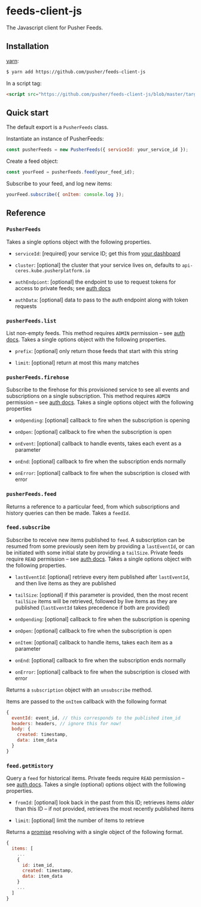 # feeds-client-js

The Javascript client for Pusher Feeds.

## Installation

[yarn](https://yarnpkg.com/):

```sh
$ yarn add https://github.com/pusher/feeds-client-js
```

In a script tag:

```html
<script src="https://github.com/pusher/feeds-client-js/blob/master/target/pusher-feeds-client.js"></script> [TODO does this actually work?]
```

## Quick start

The default export is a `PusherFeeds` class.

Instantiate an instance of PusherFeeds:

```js
const pusherFeeds = new PusherFeeds({ serviceId: your_service_id });
```

Create a feed object:

```js
const yourFeed = pusherFeeds.feed(your_feed_id);
```

Subscribe to your feed, and log new items:

```js
yourFeed.subscribe({ onItem: console.log });
```

## Reference

### `PusherFeeds`

Takes a single options object with the following properties.

- `serviceId`: [required] your service ID; get this from [your
  dashboard](https://dash.pusher.com)

- `cluster`: [optional] the cluster that your service lives on, defaults to
  `api-ceres.kube.pusherplatform.io`

- `authEndpiont`: [optional] the endpoint to use to request tokens for access
  to private feeds; see [auth docs](TODO)

- `authData`: [optional] data to pass to the auth endpoint along with token
  requests

### `pusherFeeds.list`

List non-empty feeds. This method requires `ADMIN` permission – see [auth
docs](TODO). Takes a single options object with the following properties.

- `prefix`: [optional] only return those feeds that start with this string

- `limit`: [optional] return at most this many matches

### `pusherFeeds.firehose`

Subscribe to the firehose for this provisioned service to see all events and
subscriptions on a single subscription. This method requires `ADMIN` permission
– see [auth docs](TODO). Takes a single options object with the following
properties

- `onOpending`: [optional] callback to fire when the subscription is opening

- `onOpen`: [optional] callback to fire when the subscription is open

- `onEvent`: [optional] callback to handle events, takes each event as a
  parameter

- `onEnd`: [optional] callback to fire when the subscription ends normally

- `onError`: [optional] callback to fire when the subscription is closed with
  error

### `pusherFeeds.feed`

Returns a reference to a particular feed, from which subscriptions and history
queries can then be made. Takes a `feedId`.

### `feed.subscribe`

Subscribe to receive new items published to `feed`. A subscription can be
resumed from some previously seen item by providing a `lastEventId`, or can be
initiated with some initial state by providing a `tailSize`. Private feeds require `READ` permission – see [auth docs](TODO). Takes a single
options object with the following properties.

- `lastEventId`: [optional] retrieve every item published after `lastEventId`,
  and then live items as they are published

- `tailSize`: [optional] if this parameter is provided, then the most recent
  `tailSize` items will be retrieved, followed by live items as they are
  published (`lastEventId` takes precedence if both are provided)

- `onOpending`: [optional] callback to fire when the subscription is opening

- `onOpen`: [optional] callback to fire when the subscription is open

- `onItem`: [optional] callback to handle items, takes each item as a parameter

- `onEnd`: [optional] callback to fire when the subscription ends normally

- `onError`: [optional] callback to fire when the subscription is closed with
  error

Returns a `subscription` object with an `unsubscribe` method.

Items are passed to the `onItem` callback with the following format

```js
{
  eventId: event_id, // this corresponds to the published item_id
  headers: headers, // ignore this for now!
  body: {
    created: timestamp,
    data: item_data
  }
}
```

### `feed.getHistory`

Query a `feed` for historical items. Private feeds require `READ` permission –
see [auth docs](TODO). Takes a single (optional) options object with the
following properties.

- `fromId`: [optional] look back in the past from this ID; retrieves items
  _older_ than this ID – if not provided, retrieves the most recently published
  items

- `limit`: [optional] limit the number of items to retrieve

Returns a [promise](https://mdn.io/promise) resolving with a single object of
the following format.

```js
{
  items: [
    ...
    {
      id: item_id,
      created: timestamp,
      data: item_data
    }
    ...
  ]
}
```
